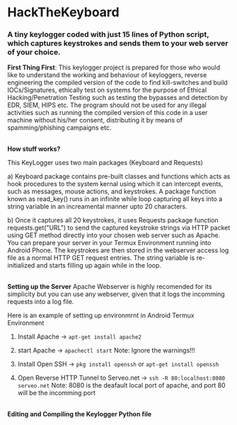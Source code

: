 # HackTheKeyboard
<h3>A tiny keylogger coded with just 15 lines of Python script, which captures keystrokes and sends them to your web server of your choice.</h3>

<b>First Thing First</b>: This keylogger project is prepared for those who would like to understand the working and behaviour of keyloggers, reverse engineering the compiled version of the code to find kill-switches and build IOCs/Signatures, ethically test on systems for the purpose of Ethical Hacking/Penetration Testing such as testing the bypasses and detection by EDR, SIEM, HIPS etc.
The program should not be used for any illegal activities such as running the compiled version of this code in a user machine without his/her consent, distributing it by means of spamming/phishing campaigns etc.

<br>
<b>How stuff works?</b>

This KeyLogger uses two main packages (Keyboard and Requests)

a) Keyboard package contains pre-built classes and functions which acts as hook procedures to the system kernal using which it can intercept events, such as messages, mouse actions, and keystrokes. A package function known as read_key() runs in an infinite while loop capturing all keys into a string variable in an increamental manner upto 20 characters.

b) Once it captures all 20 keystrokes, it uses Requests package function requests.get("URL") to send the captured keystroke strings via HTTP packet using GET method directly into your chosen web server such as Apache. You can prepare your server in your Termux Environment running into Android Phone. The keystrokes are then stored in the webserver access log file as a normal HTTP GET request entries. The string variable is re-initialized and starts filling up again while in the loop.
 
<br>
<b>Setting up the Server</b>
Apache Webserver is highly recomended for its simplicity but you can use any webserver, given that it logs the incomming requests into a log file.

Here is an example of setting up environmrnt in Android Termux Environment

1) Install Apache -> `apt-get install apache2`

2) start Apache -> `apachectl start`
   Note: Ignore the warnings!!!

3) Install Open SSH -> `pkg install openssh` or `apt-get install openssh`

4) Open Reverse HTTP Tunnel to Serveo.net -> `ssh -R 80:localhost:8080 serveo.net`
   Note: 8080 is the deafault local port of apache, and port 80 will be the incomming port

<br>
<b> Editing and Compiling the Keylogger Python file</b>



 
